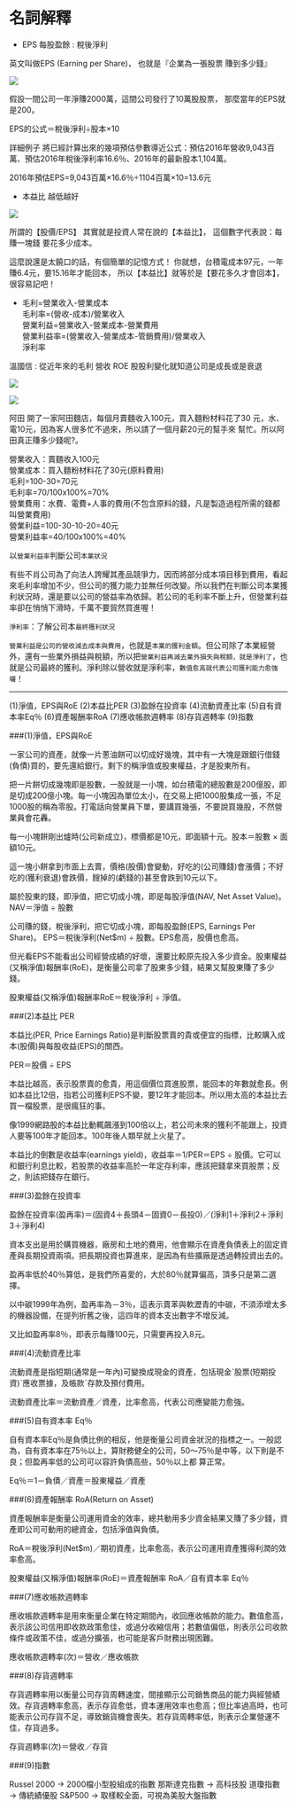 # 名詞解釋

- EPS 每股盈餘 : 稅後淨利

英文叫做EPS (Earning per Share)，
也就是『企業為一張股票 賺到多少錢』

![](images/20141027140237052.jpg)

假設一間公司一年淨賺2000萬，這間公司發行了10萬股股票，
那麼當年的EPS就是200。

EPS的公式＝稅後淨利÷股本×10

詳細例子 將已經計算出來的幾項預估參數導近公式：預估2016年營收9,043百萬、預估2016年稅後淨利率16.6％、2016年的最新股本1,104萬。

2016年預估EPS=9,043百萬×16.6％÷1104百萬×10=13.6元

- 本益比  越低越好

![](images/20131128145403420.png)

所謂的【股價/EPS】 其實就是投資人常在說的【本益比】，
這個數字代表說：每賺一塊錢 要花多少成本。
 
這麼說還是太饒口的話，有個簡單的記憶方式！
你就想，台積電成本97元，一年賺6.4元，要15.16年才能回本，
所以【本益比】就等於是【要花多久才會回本】，很容易記吧！


- 毛利=營業收入-營業成本<br>
毛利率=(營收-成本)/營業收入<br>
營業利益=營業收入-營業成本-營業費用<br>
營業利益率=(營業收入-營業成本-管銷費用)/營業收入<br>
淨利率<br>


溫國信 : 從近年來的毛利 營收 ROE 股股利變化就知道公司是成長或是衰退

![](images/net-profit-vs-other1.jpg)

![](images/41.png)



阿田 開了一家阿田麵店，每個月賣麵收入100元，買入麵粉材料花了30
元，水、電10元，因為客人很多忙不過來，所以請了一個月薪20元的幫手來
幫忙。所以阿田真正賺多少錢呢?。


營業收入：賣麵收入100元<br>
營業成本：買入麵粉材料花了30元(原料費用)<br>
毛利=100-30=70元<br>
毛利率=70/100x100%=70%<br>
營業費用：水費、電費+人事的費用(不包含原料的錢，凡是製造過程所需的錢都叫營業費用)<br>
營業利益=100-30-10-20=40元<br>
營業利益率=40/100x100%=40%<br>


以`營業利益率`判斷公司`本業狀況`

有些不肖公司為了向法人誇耀其產品競爭力，因而將部分成本項目移到費用，看起來毛利率增加不少，但公司的獲力能力並無任何改變。所以我們在判斷公司本業獲利狀況時，還是要以公司的營益率為依歸。若公司的毛利率不斷上升，但營業利益率卻在悄悄下滑時，千萬不要貿然買進喔！

`淨利率`：了解公司本`最終獲利狀況`

`營業利益是公司的營收減去成本與費用`，也就是`本業的獲利金額`。但公司除了本業經營外，還有一些業外損益與稅額，所以把`營業利益再減去業外損失與稅額，就是淨利了`，也就是公司最終的獲利。淨利除以營收就是淨利率，`數值愈高就代表公司獲利能力愈強囉`！

---

(1)淨值，EPS與RoE      (2)本益比PER      (3)盈餘在投資率 
(4)流動資產比率      (5)自有資本率Eq％      (6)資產報酬率RoA 
(7)應收帳款週轉率      (8)存貨週轉率      (9)指數 




###(1)淨值，EPS與RoE

一家公司的資產，就像一片蔥油餅可以切成好幾塊，其中有一大塊是跟銀行借錢(負債)買的，要先還給銀行。剩下的稱淨值或股東權益，才是股東所有。

把一片餅切成幾塊即是股數，一股就是一小塊，如台積電的總股數是200億股，即是切成200億小塊。每一小塊因為單位太小，在交易上把1000股集成一張，不足1000股的稱為零股。打電話向營業員下單，要講買幾張，不要說買幾股，不然營業員會花轟。

每一小塊餅剛出爐時(公司新成立)，標價都是10元，即面額十元。股本＝股數 × 面額10元。

這一塊小餅拿到市面上去賣，價格(股價)會變動，好吃的(公司賺錢)會漲價；不好吃的(獲利衰退)會跌價，餿掉的(虧錢的)甚至會跌到10元以下。

屬於股東的錢，即淨值，把它切成小塊，即是每股淨值(NAV, Net Asset Value)。
NAV＝淨值 ÷ 股數

公司賺的錢，稅後淨利，把它切成小塊，即每股盈餘(EPS, Earnings Per Share)。
EPS＝稅後淨利(Net$m) ÷ 股數。EPS愈高，股價也愈高。

但光看EPS不能看出公司經營成績的好壞，還要比較原先投入多少資金。股東權益(又稱淨值)報酬率(RoE)，是衡量公司拿了股東多少錢，結果又幫股東賺了多少錢。

股東權益(又稱淨值)報酬率RoE＝稅後淨利 ÷ 淨值。

 


###(2)本益比 PER

本益比(PER, Price Earnings Ratio)是判斷股票賣的貴或便宜的指標，比較購入成本(股價)與每股收益(EPS)的關西。

PER＝股價 ÷ EPS

本益比越高，表示股票賣的愈貴，用這個價位買進股票，能回本的年數就愈長。例如本益比12倍，指若公司獲利EPS不變，要12年才能回本。所以用太高的本益比去買一檔股票，是很瘋狂的事。

像1999網路股的本益比動輒飆漲到100倍以上，若公司未來的獲利不能跟上，投資人要等100年才能回本。100年後人類早就上火星了。

本益比的倒數是收益率(earnings yield)，收益率＝1/PER＝EPS ÷ 股價。它可以和銀行利息比較，若股票的收益率高於一年定存利率，應該把錢拿來買股票；反之，則該把錢存在銀行。

 


###(3)盈餘在投資率

盈餘在投資率(盈再率)＝(固資4＋長頭4－固資0－長投0)／(淨利1＋淨利2＋淨利3＋淨利4)

資本支出是用於購買機器，廠房和土地的費用，他會顯示在資產負債表上的固定資產與長期投資兩項。把長期投資也算進來，是因為有些擴廠是透過轉投資出去的。

盈再率低於40％算低，是我們所喜愛的，大於80％就算偏高，頂多只是第二選擇。

以中碳1999年為例，盈再率為－3％，這表示賣苯與軟瀝青的中碳，不須添增太多的機器設備，在提列折舊之後，這四年的資本支出數字不增反減。

又比如盈再率8％，即表示每賺100元，只需要再投入8元。

 


###(4)流動資產比率

流動資產是指短期(通常是一年內)可變換成現金的資產，包括現金ˋ股票(短期投資)ˋ應收票據，及帳款ˋ存款及預付費用。

流動資產比率＝流動資產／資產，比率愈高，代表公司應變能力愈強。

 


###(5)自有資本率 Eq％

自有資本率Eq％是負債比例的相反，他是衡量公司資金狀況的指標之一。一般認為，自有資本率在75％以上，算財務健全的公司，50～75％是中等，以下則是不良；但盈再率低的公司可以容許負債高些，50％以上都 算正常。

Eq％＝1－負債／資產＝股東權益／資產

 


###(6)資產報酬率 RoA(Return on Asset)

資產報酬率是衡量公司運用資金的效率，總共動用多少資金結果又賺了多少錢，資產即公司可動用的總資金，包括淨值與負債。

RoA＝稅後淨利(Net$m)／期初資產，比率愈高，表示公司運用資產獲得利潤的效率愈高。

股東權益(又稱淨值)報酬率(RoE)＝資產報酬率 RoA／自有資本率 Eq％
 


###(7)應收帳款週轉率

應收帳款週轉率是用來衡量企業在特定期間內，收回應收帳款的能力。數值愈高，表示該公司信用即收款政策愈佳，或過分收縮信用；若數值偏低，則表示公司收款條件或政策不佳，或過分擴張，也可能是客戶財務出現困難。

應收帳款週轉率(次)＝營收／應收帳款

 


###(8)存貨週轉率

存貨週轉率用以衡量公司存貨周轉速度，間接顯示公司銷售商品的能力與經營績效。存貨週轉率愈高，表示存貨愈低，資本運用效率也愈高；但比率過高時，也可能表示公司存貨不足，導致銷貨機會喪失。若存貨周轉率低，則表示企業營運不佳，存貨過多。

存貨週轉率(次)＝營收／存貨

 


###(9)指數

Russel 2000 → 2000檔小型股組成的指數
那斯達克指數 → 高科技股
道瓊指數 → 傳統績優股
S&P500 → 取樣較全面，可視為美股大盤指數